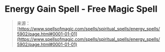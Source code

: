 <!--yml
category: 未分类
date: 2024-06-12 18:40:13
-->

# Energy Gain Spell - Free Magic Spell

> 来源：[https://www.spellsofmagic.com/spells/spiritual_spells/energy_spells/5902/page.html#0001-01-01](https://www.spellsofmagic.com/spells/spiritual_spells/energy_spells/5902/page.html#0001-01-01)
